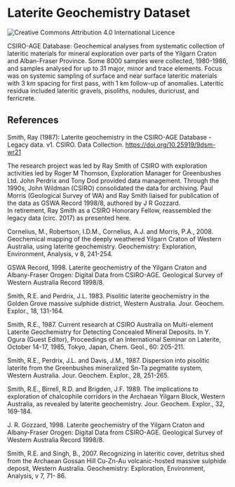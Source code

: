 # Laterite Geochemistry Dataset


![Creative Commons Attribution 4.0 International Licence](https://i.creativecommons.org/l/by/4.0/88x31.png)

CSIRO-AGE Database: Geochemical analyses from systematic collection of lateritic materials for mineral exploration 
over parts of the Yilgarn Craton and Alban-Fraser Province.  Some 8000 samples were collected, 1980-1986, and 
samples analysed for up to 31 major, minor and trace elements.  Focus was on systemic sampling of surface 
and near surface lateritic materials with 3 km spacing for first pass, with 1 km follow-up of anomalies.
Lateritic residua included lateritic gravels, pisoliths, nodules, duricrust, and ferricrete. 

## References

Smith, Ray (1987): Laterite geochemistry in the CSIRO-AGE Database - Legacy data. v1. CSIRO. Data Collection. 
https://doi.org/10.25919/9dsm-wr21

The research project was led by Ray Smith of CSIRO with exploration activities led by Roger M Thomson, 
Exploration Manager for Greenbushes Ltd.  John Perdrix and Tony Dod provided data management.  Through the 
1990s, John Wildman (CSIRO) consolidated the data for archiving.  Paul Morris (Geological Survey of WA) 
and Ray Smith liaised for publication of the data as GSWA Record 1998/8, authored by J R Gozzard.  
In retirement, Ray Smith as a CSIRO Honorary Fellow, reassembled the legacy data (circ. 2017) as presented here.

Cornelius, M., Robertson, I.D.M., Cornelius, A.J. and Morris, P.A., 2008. Geochemical mapping of the deeply 
weathered Yilgarn Craton of Western Australia, using laterite geochemistry.  Geochemistry: Exploration, 
Environment, Analysis, v 8, 241-254.       

GSWA Record, 1998. Laterite geochemistry of the Yilgarn Craton and Albany-Fraser Orogen: Digital Data from CSIRO-AGE.
Geological Survey of Western Australia Record 1998/8.  


Smith, R.E. and Perdrix, J.L. 1983. Pisolitic laterite geochemistry in the Golden Grove massive sulphide district, 
Western Australia. Jour. Geochem. Explor., 18, 131-164.

Smith, R.E., 1987. Current research at CSIRO Australia on Multi-element Laterite Geochemistry for Detecting Concealed 
Mineral Deposits. In Y. Ogura (Guest Editor), Proceedings of an International Seminar on Laterite, October 14-17, 1985,
Tokyo, Japan, Chem. Geol., 60: 205-211.

Smith, R.E., Perdrix, J.L. and Davis, J.M., 1987. Dispersion into pisolitic laterite from the Greenbushes mineralized
Sn-Ta pegmatite system, Western Australia. Jour. Geochem. Explor., 28, 251-265.

Smith, R.E., Birrell, R.D. and Brigden, J.F. 1989. The implications to exploration of chalcophile corridors in the 
Archaean Yilgarn Block, Western Australia, as revealed by laterite geochemistry. Jour. Geochem. Explor., 32, 169-184.

J. R. Gozzard, 1998. Laterite geochemistry of the Yilgarn Craton and Albany-Fraser Orogen: Digital Data from CSIRO-AGE.
Geological Survey of Western Australia Record 1998/8.  

Smith, R.E. and Singh, B., 2007.  Recognizing in lateritic cover, detritus shed from the Archaean Gossan Hill Cu-Zn-Au
volcanic-hosted massive sulphide deposit, Western Australia. Geochemistry: Exploration, Environment, Analysis, v 7, 71- 86.    
 